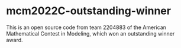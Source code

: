 # mcm2022C-outstanding-winner
This is an open source code from team 2204883 of the American Mathematical Contest in Modeling, which won an outstanding winner award.
